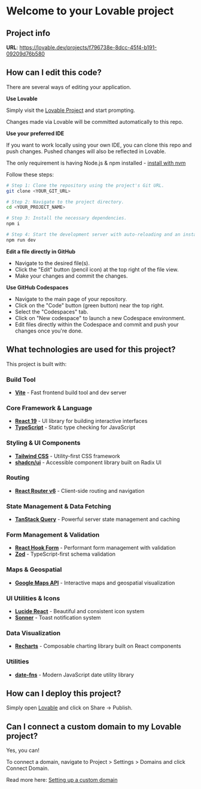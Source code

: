 # Welcome to your Lovable project

## Project info

**URL**: https://lovable.dev/projects/f796738e-8dcc-45f4-b191-09209d76b580

## How can I edit this code?

There are several ways of editing your application.

**Use Lovable**

Simply visit the [Lovable Project](https://lovable.dev/projects/f796738e-8dcc-45f4-b191-09209d76b580) and start prompting.

Changes made via Lovable will be committed automatically to this repo.

**Use your preferred IDE**

If you want to work locally using your own IDE, you can clone this repo and push changes. Pushed changes will also be reflected in Lovable.

The only requirement is having Node.js & npm installed - [install with nvm](https://github.com/nvm-sh/nvm#installing-and-updating)

Follow these steps:

```sh
# Step 1: Clone the repository using the project's Git URL.
git clone <YOUR_GIT_URL>

# Step 2: Navigate to the project directory.
cd <YOUR_PROJECT_NAME>

# Step 3: Install the necessary dependencies.
npm i

# Step 4: Start the development server with auto-reloading and an instant preview.
npm run dev
```

**Edit a file directly in GitHub**

- Navigate to the desired file(s).
- Click the "Edit" button (pencil icon) at the top right of the file view.
- Make your changes and commit the changes.

**Use GitHub Codespaces**

- Navigate to the main page of your repository.
- Click on the "Code" button (green button) near the top right.
- Select the "Codespaces" tab.
- Click on "New codespace" to launch a new Codespace environment.
- Edit files directly within the Codespace and commit and push your changes once you're done.

## What technologies are used for this project?

This project is built with:

### Build Tool
- **[Vite](https://vitejs.dev/)** - Fast frontend build tool and dev server

### Core Framework & Language
- **[React 19](https://react.dev/)** - UI library for building interactive interfaces
- **[TypeScript](https://www.typescriptlang.org/)** - Static type checking for JavaScript

### Styling & UI Components
- **[Tailwind CSS](https://tailwindcss.com/)** - Utility-first CSS framework
- **[shadcn/ui](https://ui.shadcn.com/)** - Accessible component library built on Radix UI

### Routing
- **[React Router v6](https://reactrouter.com/)** - Client-side routing and navigation

### State Management & Data Fetching
- **[TanStack Query](https://tanstack.com/query/)** - Powerful server state management and caching

### Form Management & Validation
- **[React Hook Form](https://react-hook-form.com/)** - Performant form management with validation
- **[Zod](https://zod.dev/)** - TypeScript-first schema validation

### Maps & Geospatial
- **[Google Maps API](https://developers.google.com/maps)** - Interactive maps and geospatial visualization

### UI Utilities & Icons
- **[Lucide React](https://lucide.dev/)** - Beautiful and consistent icon system
- **[Sonner](https://sonner.emilkowal.ski/)** - Toast notification system

### Data Visualization
- **[Recharts](https://recharts.org/)** - Composable charting library built on React components

### Utilities
- **[date-fns](https://date-fns.org/)** - Modern JavaScript date utility library

## How can I deploy this project?

Simply open [Lovable](https://lovable.dev/projects/f796738e-8dcc-45f4-b191-09209d76b580) and click on Share -> Publish.

## Can I connect a custom domain to my Lovable project?

Yes, you can!

To connect a domain, navigate to Project > Settings > Domains and click Connect Domain.

Read more here: [Setting up a custom domain](https://docs.lovable.dev/features/custom-domain#custom-domain)
